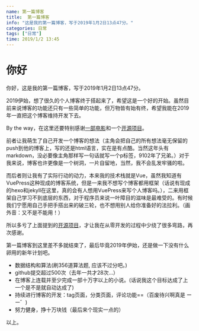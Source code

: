 ```yaml
---
name: 第一篇博客
title:  第一篇博客
info: "这是我的第一篇博客，写于2019年1月2日13点47分。"
categories: 日常
tags: ["日常"]
time: 2019/1/2 13:45
---
```


# 你好

你好，这是我的第一篇博客，写于2019年1月2日13点47分。

2019伊始，想了很久的个人博客终于搭起来了，希望这是一个好的开始。虽然目前来说博客的功能还只有一些简单的功能，但万物皆有始有终，希望我能在2019年一直把这个博客维持开发下去。

By the way，在这里还要特别感谢[一部电影](https://movie.douban.com/subject/3205624/)和一个[开源项目](https://github.com/DendiSe7enGitHub/Align)。

前者让我萌生了自己开发一个博客的想法（主角会把自己的所有想法毫无保留的push到他的博客上，写的还是html语言，实在是有点酷。当然这年头有markdown，没必要像主角那样写一句话就写一个p标签，9102年了兄弟。）对于我来说，博客也许更像是一个树洞，一片自留地，当然，我不会乱发牢骚的啦。

而后者则让我有了实际行动的动力，本来我的技术栈就是Vue，虽然我知道有VuePress这种现成的博客系统，但是一来我不想写个博客都用框架（话说有现成的hexo和jekyll在这里，真的会有人想用VuePress来写个人博客吗。），二来用框架自己学习不到底层的东西，对于程序员来说一叶障目的滋味是最难受的。有时候我们宁愿用自己手把手搭出来的破三轮，也不想用别人给你准备好的法拉利。（画外音：又不是不能用！）

所以多亏了上面提到的[开源项目](https://github.com/DendiSe7enGitHub/Align)，才让我在从零开发的过程中少绕了很多弯路，再次感谢。

第一篇博客到这里差不多就结束了，最后毕竟2019年伊始，还是做一下没有什么卵用的新年计划吧。

- 数据结构和算法(刷356道算法题, 应该不过分吧。)
- github提交超过500次（去年一共才28次...）
- 在博客上连载并至少完成一部十万字以上的小说。(话说我这个目标达成了上一个是不是就自动达成了)
- 持续进行博客的开发：tag页面，分类页面，评论功能==（百废待兴啊真是 ー ー゛)
- 努力健身，挣十万块钱（最后来个现实一点的）

以上。

